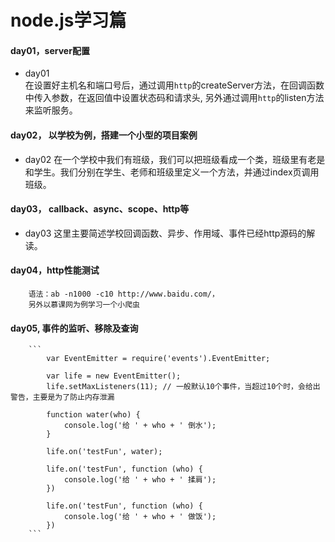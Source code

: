 node.js学习篇
====
#### day01，server配置
* day01 <br>
        在设置好主机名和端口号后，通过调用`http`的createServer方法，在回调函数中传入参数，在返回值中设置状态码和请求头,
    另外通过调用`http`的listen方法来监听服务。
#### day02， 以学校为例，搭建一个小型的项目案例
* day02
        在一个学校中我们有班级，我们可以把班级看成一个类，班级里有老是和学生。我们分别在学生、老师和班级里定义一个方法，并通过index页调用班级。

#### day03， callback、async、scope、http等
* day03
        这里主要简述学校回调函数、异步、作用域、事件已经http源码的解读。

#### day04，http性能测试
        语法：ab -n1000 -c10 http://www.baidu.com/，
        另外以慕课网为例学习一个小爬虫

#### day05, 事件的监听、移除及查询
        ```
            var EventEmitter = require('events').EventEmitter;

            var life = new EventEmitter();
            life.setMaxListeners(11); // 一般默认10个事件，当超过10个时，会给出警告，主要是为了防止内存泄漏

            function water(who) {
                console.log('给 ' + who + ' 倒水');
            }

            life.on('testFun', water);

            life.on('testFun', function (who) {
                console.log('给 ' + who + ' 揉肩');
            })

            life.on('testFun', function (who) {
                console.log('给 ' + who + ' 做饭');
            })
        ```